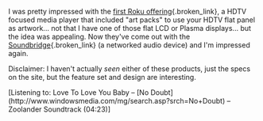 I was pretty impressed with the [first Roku offering](http://www.rokulabs.com/products/hd1000/index.php){.broken_link}, a HDTV focused media player that included "art packs" to use your HDTV flat panel as artwork... not that I have one of those flat LCD or Plasma displays... but the idea was appealing. Now they've come out with the [Soundbridge](http://www.rokulabs.com/products/soundbridge/index.php){.broken_link} (a networked audio device) and I'm impressed again.

Disclaimer: I haven't actually _seen_ either of these products, just the specs on the site, but the feature set and design are interesting.

<div class="media">
  [Listening to: Love To Love You Baby &#8211; [No Doubt](http://www.windowsmedia.com/mg/search.asp?srch=No+Doubt) &#8211; Zoolander Soundtrack (04:23)]
</div>